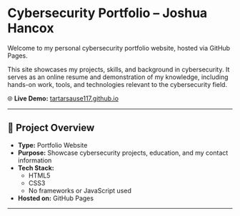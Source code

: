# Cybersecurity Portfolio – Joshua Hancox

Welcome to my personal cybersecurity portfolio website, hosted via GitHub Pages.

This site showcases my projects, skills, and background in cybersecurity. It serves as an online resume and demonstration of my knowledge, including hands-on work, tools, and technologies relevant to the cybersecurity field.

🌐 **Live Demo:** [tartarsause117.github.io](https://tartarsause117.github.io)

---

## 📁 Project Overview

- **Type:** Portfolio Website  
- **Purpose:** Showcase cybersecurity projects, education, and my contact information  
- **Tech Stack:**  
  - HTML5  
  - CSS3  
  - No frameworks or JavaScript used  
- **Hosted on:** GitHub Pages  

---





